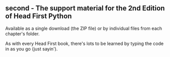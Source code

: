 ## second - The support material for the 2nd Edition of Head First Python

Available as a single download (the ZIP file) or by individual files from each chapter's folder.

As with every Head First book, there's lots to be learned by typing the code in as you go (just sayin').
